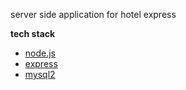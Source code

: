 server side application for hotel express

**tech stack**
- [node.js](https://github.com/nodejs/node)
- [express](https://github.com/expressjs/express)
- [mysql2](https://github.com/sidorares/node-mysql2)
